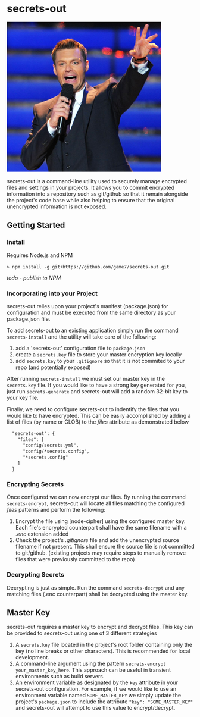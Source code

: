 # secrets-out

![Seacrest Out!](ryan_seacrest_415.jpg?raw=true "Seacrest Out!")

secrets-out is a command-line utility used to securely manage encrypted files and settings in your projects.  It allows you to commit encrypted information into a repository such as git/github so that it remain alongside the project's code base while also helping to ensure that the original unencrypted information is not exposed.

## Getting Started

### Install

Requires Node.js and NPM

````
> npm install -g git+https://github.com/game7/secrets-out.git
````

*todo - publish to NPM*

### Incorporating into your Project

secrets-out relies upon your project's manifest (package.json) for configuration and must be executed from the same directory as your package.json file.

To add secrets-out to an existing application simply run the command `secrets-install` and the utility will take care of the following:

1. add a 'secrets-out' configuration file to `package.json`
2. create a `secrets.key` file to store your master encryption key locally
3. add `secrets.key` to your `.gitignore` so that it is not commited to your repo (and potentially exposed)

After running `secrets-install` we must set our master key in the `secrets.key` file.  If you would like to have a strong key generated for you, just run `secrets-generate` and secrets-out will add a random 32-bit key to your key file.

Finally, we need to configure secrets-out to indentify the files that you would like to have encrypted.  This can be easily accomplished by adding a list of files (by name or GLOB) to the *files* attribute as demonstrated below

````
  "secrets-out": {
    "files": [
      "config/secrets.yml",
      "config/*secrets.config",
      "*secrets.config"
    ]
  }
````

### Encrypting Secrets

Once configured we can now encrypt our files.  By running the command `secrets-encrypt`, secrets-out will locate all files matching the configured *files* patterns and perform the following:

1. Encrypt the file using [node-cipher] using the configured master key.  Each file's encrypted counterpart shall have the same filename with a *.enc* extension added
2. Check the project's *.gitignore* file and add the unencrypted source filename if not present.  This shall ensure the source file is not committed to git/github.  (existing projects may require steps to manually remove files that were previously committed to the repo)

### Decrypting Secrets

Decrypting is just as simple.  Run the command `secrets-decrypt` and any matching files (.enc counterpart) shall be decrypted using the master key.

## Master Key

secrets-out requires a master key to encrypt and decrypt files.  This key can be provided to secrets-out using one of 3 different strategies

1. A `secrets.key` file located in the project's root folder containing only the key (no line breaks or other characters). This is recommended for local development.
2. A command-line argument using the pattern `secrets-encrypt your_master_key_here`.  This approach can be useful in transient environments such as build servers.
3. An environment variable as designated by the `key` attribute in your secrets-out configuration.  For example, if we would like to use an environment variable named `SOME_MASTER_KEY` we simply update the project's `package.json` to include the attribute `"key": "SOME_MASTER_KEY"` and secrets-out will attempt to use this value to encrypt/decrypt.
